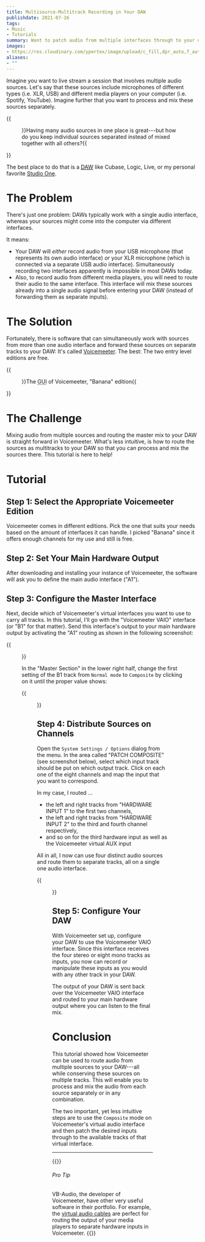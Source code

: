 ```yaml
---
title: Multisource-Multitrack Recording in Your DAW
publishdate: 2021-07-16
tags:
- Music
- Tutorials
summary: Want to patch audio from multiple interfaces through to your digital audio workstation on seperate tracks? Here's how VoiceMeeter can help.
images:
- https://res.cloudinary.com/ypertex/image/upload/c_fill,dpr_auto,f_auto,g_auto,h_630,q_auto,w_1200/2dc21d85-7a71-4b06-af35-33e87070dcbd
aliases:
- ""
---
```


Imagine you want to live stream a session that involves multiple audio sources. Let's say that these sources include microphones of different types (i.e. XLR, USB) and different media players on your computer (i.e. Spotify, YouTube). Imagine further that you want to process and mix these sources separately.

{{<figure src="2dc21d85-7a71-4b06-af35-33e87070dcbd">}}Having many audio sources in one place is great---but how do you keep individual sources separated instead of mixed together with all others?{{</figure>}}

The best place to do that is a [<abbr title="Digital Audio Workstation">DAW</abbr>](https://en.wikipedia.org/wiki/Digital_audio_workstation) like Cubase, Logic, Live, or my personal favorite [Studio One](https://www.presonus.com/products/Studio-One).

# The Problem

There's just one problem: DAWs typically work with a single audio interface, whereas your sources might come into the computer via different interfaces.

It means:

* Your DAW will *either* record audio from your USB microphone (that represents its own audio interface) *or* your XLR microphone (which is connected via a separate USB audio interface). Simultaneously recording two interfaces apparently is impossible in most DAWs today.
* Also, to record audio from different media players, you will need to route their audio to the same interface. This interface will mix these sources already into a single audio signal before entering your DAW (instead of forwarding them as separate inputs).

# The Solution

Fortunately, there is software that can simultaneously work with sources from more than one audio interface and forward these sources on separate tracks to your DAW: It's called [Voicemeeter](https://vb-audio.com/Voicemeeter/index.htm). The best: The two entry level editions are free.

{{<figure src="85e2c99a-2ebe-4e88-876d-663b5bb1888b" transformation="inline">}}The <abbr title="Graphical User Interface">GUI</abbr> of Voicemeeter, "Banana" edition{{</figure>}}

# The Challenge

Mixing audio from multiple sources and routing the master mix to your DAW is straight forward in Voicemeeter. What's less intuitive, is how to route the sources as multitracks to your DAW so that you can process and mix the sources there. This tutorial is here to help!

# Tutorial

## Step 1: Select the Appropriate Voicemeeter Edition

Voicemeeter comes in different editions. Pick the one that suits your needs based on the amount of interfaces it can handle. I picked "Banana" since it offers enough channels for my use and still is free.

## Step 2: Set Your Main Hardware Output

After downloading and installing your instance of Voicemeeter, the software will ask you to define the main audio interface ("A1").

## Step 3: Configure the Master Interface

Next, decide which of Voicemeeter's virtual interfaces you want to use to carry all tracks. In this tutorial, I'll go with the "Voicemeeter VAIO" interface (or "B1" for that matter). Send this interface's output to your main hardware output by activating the "A1" routing as shown in the following screenshot:

{{<figure src="04cec235-13fb-4b32-98c9-b8b88862ff88" transformation="inline" />}}

In the "Master Section" in the lower right half, change the first setting of the B1 track from ``Normal mode`` to ``Composite`` by clicking on it until the proper value shows:

{{<figure src="82dde4a4-c7ec-4139-9cf0-a710c01e7a11" transformation="inline" />}}

## Step 4: Distribute Sources on Channels

Open the ``System Settings / Options`` dialog from the menu. In the area called "PATCH COMPOSITE" (see screenshot below), select which input track should be put on which output track. Click on each one of the eight channels and map the input that you want to correspond.

In my case, I routed ...

* the left and right tracks from "HARDWARE INPUT 1" to the first two channels,
* the left and right tracks from "HARDWARE INPUT 2" to the third and fourth channel respectively,
* and so on for the third hardware input as well as the Voicemeeter virtual AUX input

All in all, I now can use four distinct audio sources and route them to separate tracks, all on a single one audio interface.

{{<figure src="b6031c11-8004-469b-a20e-dd0b6174abe4" transformation="paddedInline" />}}

## Step 5: Configure Your DAW

With Voicemeeter set up, configure your DAW to use the Voicemeeter VAIO interface. Since this interface receives the four stereo or eight mono tracks as inputs, you now can record or manipulate these inputs as you would with any other track in your DAW.

The output of your DAW is sent back over the Voicemeeter VAIO interface and routed to your main hardware output where you can listen to the final mix.

# Conclusion

This tutorial showed how Voicemeeter can be used to route audio from multiple sources to your DAW---all while conserving these sources on multiple tracks. This will enable you to process and mix the audio from each source separately or in any combination.

The two important, yet less intuitive steps are to use the ``Composite`` mode on Voicemeeter's virtual audio interface and then patch the desired inputs through to the available tracks of that virtual interface.

---

{{<note class="alert-success">}}
###### <i class="las la-lightbulb"></i> Pro Tip

VB-Audio, the developer of Voicemeeter, have other very useful software in their portfolio. For example, the [virtual audio cables](https://vb-audio.com/Cable/index.htm) are perfect for routing the output of your media players to separate hardware inputs in Voicemeeter.
{{</note>}}
